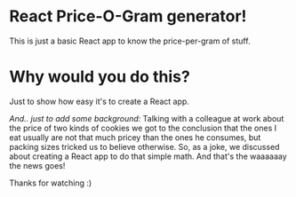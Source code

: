 # React Price-O-Gram generator!

This is just a basic React app to know the price-per-gram of stuff.

# Why would you do this?
Just to show how easy it's to create a React app. 

_And.. just to add some background:_
Talking with a colleague at work about the price of two kinds of cookies we got to the conclusion that the ones I eat usually are not that much pricey than the ones he consumes, but packing sizes tricked us to believe otherwise. 
So, as a joke, we discussed about creating a React app to do that simple math. And that's the waaaaaay the news goes!

Thanks for watching :)
